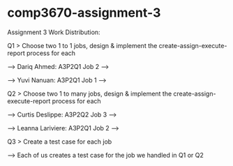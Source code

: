 # comp3670-assignment-3

Assignment 3 Work Distribution:

Q1 > Choose two 1 to 1 jobs, design & implement the create-assign-execute-report process for each

--> Dariq Ahmed: A3P2Q1 Job 2 --> 

--> Yuvi Nanuan: A3P2Q1 Job 1 --> 

Q2 > Choose two 1 to many jobs, design & implement the create-assign-execute-report process for each

--> Curtis Deslippe: A3P2Q2 Job 3 --> 

--> Leanna Lariviere: A3P2Q1 Job 2 --> 

Q3 > Create a test case for each job

--> Each of us creates a test case for the job we handled in Q1 or Q2
